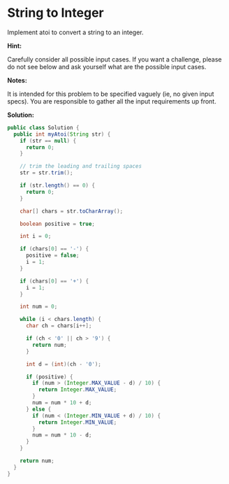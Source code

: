 # String to Integer

Implement atoi to convert a string to an integer.

**Hint:** 

Carefully consider all possible input cases. If you want a challenge, please do not see below and ask yourself what are the possible input cases.

**Notes:** 

It is intended for this problem to be specified vaguely (ie, no given input specs). You are responsible to gather all the input requirements up front.

**Solution:**
```java
public class Solution {
  public int myAtoi(String str) {
    if (str == null) {
      return 0;
    }

    // trim the leading and trailing spaces
    str = str.trim();

    if (str.length() == 0) {
      return 0;
    }

    char[] chars = str.toCharArray();

    boolean positive = true;

    int i = 0;

    if (chars[0] == '-') {
      positive = false;
      i = 1;
    }

    if (chars[0] == '+') {
      i = 1;
    }

    int num = 0;

    while (i < chars.length) {
      char ch = chars[i++];

      if (ch < '0' || ch > '9') {
        return num;
      }

      int d = (int)(ch - '0');

      if (positive) {
        if (num > (Integer.MAX_VALUE - d) / 10) {
          return Integer.MAX_VALUE;
        }
        num = num * 10 + d;
      } else {
        if (num < (Integer.MIN_VALUE + d) / 10) {
          return Integer.MIN_VALUE;
        }
        num = num * 10 - d;
      }
    }

    return num;
  }
}
```